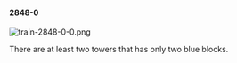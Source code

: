 #### 2848-0
![train-2848-0-0.png](https://github.com/lil-lab/nlvr/raw/master/nlvr/train/images/32/train-2848-0-0.png "train-2848-0-0.png")

There are at least two towers that has only two blue blocks.
